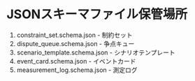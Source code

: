 # JSONスキーマファイル保管場所
1. constraint_set.schema.json - 制約セット
2. dispute_queue.schema.json - 争点キュー
3. scenario_template.schema.json - シナリオテンプレート  
4. event_card.schema.json - イベントカード
5. measurement_log.schema.json - 測定ログ
